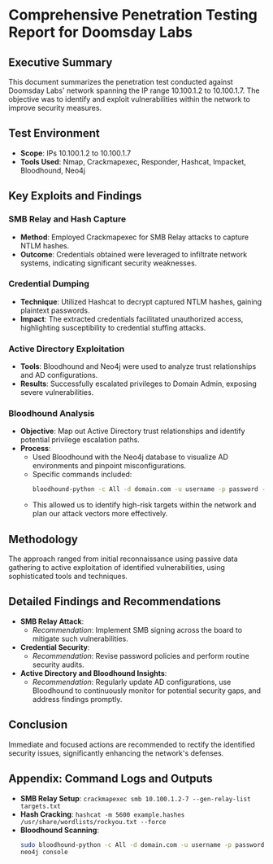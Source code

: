 # Comprehensive Penetration Testing Report for Doomsday Labs

## Executive Summary
This document summarizes the penetration test conducted against Doomsday Labs' network spanning the IP range 10.100.1.2 to 10.100.1.7. The objective was to identify and exploit vulnerabilities within the network to improve security measures.

## Test Environment
- **Scope**: IPs 10.100.1.2 to 10.100.1.7
- **Tools Used**: Nmap, Crackmapexec, Responder, Hashcat, Impacket, Bloodhound, Neo4j

## Key Exploits and Findings

### SMB Relay and Hash Capture
- **Method**: Employed Crackmapexec for SMB Relay attacks to capture NTLM hashes.
- **Outcome**: Credentials obtained were leveraged to infiltrate network systems, indicating significant security weaknesses.

### Credential Dumping
- **Technique**: Utilized Hashcat to decrypt captured NTLM hashes, gaining plaintext passwords.
- **Impact**: The extracted credentials facilitated unauthorized access, highlighting susceptibility to credential stuffing attacks.

### Active Directory Exploitation
- **Tools**: Bloodhound and Neo4j were used to analyze trust relationships and AD configurations.
- **Results**: Successfully escalated privileges to Domain Admin, exposing severe vulnerabilities.

### Bloodhound Analysis
- **Objective**: Map out Active Directory trust relationships and identify potential privilege escalation paths.
- **Process**:
    - Used Bloodhound with the Neo4j database to visualize AD environments and pinpoint misconfigurations.
    - Specific commands included:
        ```bash
        bloodhound-python -c All -d domain.com -u username -p password -gc path_to_neo4j
        ```
    - This allowed us to identify high-risk targets within the network and plan our attack vectors more effectively.

## Methodology
The approach ranged from initial reconnaissance using passive data gathering to active exploitation of identified vulnerabilities, using sophisticated tools and techniques.

## Detailed Findings and Recommendations
- **SMB Relay Attack**: 
  - *Recommendation*: Implement SMB signing across the board to mitigate such vulnerabilities.
- **Credential Security**:
  - *Recommendation*: Revise password policies and perform routine security audits.
- **Active Directory and Bloodhound Insights**:
  - *Recommendation*: Regularly update AD configurations, use Bloodhound to continuously monitor for potential security gaps, and address findings promptly.

## Conclusion
Immediate and focused actions are recommended to rectify the identified security issues, significantly enhancing the network's defenses.

## Appendix: Command Logs and Outputs
- **SMB Relay Setup**: `crackmapexec smb 10.100.1.2-7 --gen-relay-list targets.txt`
- **Hash Cracking**: `hashcat -m 5600 example.hashes /usr/share/wordlists/rockyou.txt --force`
- **Bloodhound Scanning**: 
    ```bash
    sudo bloodhound-python -c All -d domain.com -u username -p password --zip output.zip
    neo4j console
    ```

